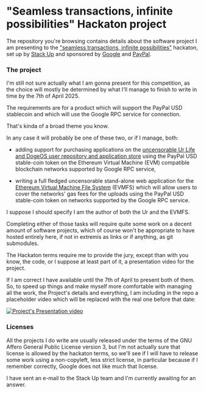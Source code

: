 # "Seamless transactions, infinite possibilities" Hackaton project

The repository you're browsing contains details about the software
project I am presenting to the
["seamless transactions, infinite possibilities"](
  https://hackathon.stackup.dev/web/events/seamless-transactions-infinite-possibilities)
hackaton, set up by
[Stack Up](
  https://stackup.dev)
and sponsored by
[Google](
  https://google.com)
and
[PayPal](
  https://paypal.com).

### The project

I'm still not sure actually what I am gonna present for this competition,
as the choice will mostly be determined by what I'll manage to finish
to write in time by the 7th of April 2025.

The requirements are for a product which will support the
PayPal USD stablecoin and which will use the Google RPC
service for connection.

That's kinda of a broad theme you know.

In any case it will probably be one of these two, or if I manage, both:

- adding support for purchasing applications on the
  [uncensorable Ur Life and DogeOS user repository and application store](
    https://github.com/themartiancompany/ur)
  using the PayPal USD stable-coin token on the Ethereum Virtual Machine (EVM)
  compatible blockchain networks supported by Google RPC service,

- writing a full fledged uncensorable stand-alone web application for the
  [Ethereum Virtual Machine File System](
    https://github.com/themartiancompany/evmfs)
  (EVMFS) which will allow users to cover the networks' gas fees for the uploads
  using the PayPal USD stable-coin token on networks supported by the Google
  RPC service.

I suppose I should specify I am the author of both the Ur and the EVMFS.

Completing either of those tasks will require quite some work on a decent
amount of software projects, which of course
won't be appropriate to have hosted entirely here, if not in extremis
as links or if anything, as git submodules.

The Hackaton terms require me to provide the jury, except than with you know,
the code, or I suppose at least part of it, a presentation video for the project.

If I am correct I have available until the 7th of April to present
both of them. So, to speed up things and make myself more comfortable
with managing all the work, the Project's details and everything,
I am including in the repo a placeholder video which will be replaced
with the real one before that date:

[![Project's Presentation video](project-presentation-video.gif)]("https://github.com/themartiancompany/seamless-transactions-infinite-possibilities-hackaton/blob/main/project-presentation-video.mp4")

### Licenses

All the projects I do write are usually released under the terms of the
GNU Affero General Public License version 3, but I'm not actually sure
that license is allowed by the hackaton terms, so we'll see if I will
have to release some work using a non-copyleft, less strict license,
in particular because if I remember correctly, Google does not like
much that license.

I have sent an e-mail to the Stack Up team and I'm currently awaiting for
an answer.
